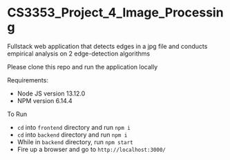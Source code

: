 # CS3353_Project_4_Image_Processing
Fullstack web application that detects edges in a jpg file and conducts empirical analysis on 2 edge-detection algorithms

Please clone this repo and run the application locally

Requirements:
- Node JS version 13.12.0
- NPM version 6.14.4

To Run
- `cd` into `frontend` directory and run `npm i`
- `cd` into `backend` directory and run `npm i`
- While in `backend` directory, run `npm start`
- Fire up a browser and go to `http://localhost:3000/`
